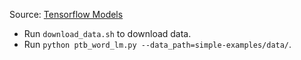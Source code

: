 Source: [Tensorflow Models](https://github.com/tensorflow/models/tree/master/tutorials/rnn/ptb)

- Run `download_data.sh` to download data.
- Run `python ptb_word_lm.py --data_path=simple-examples/data/`.
